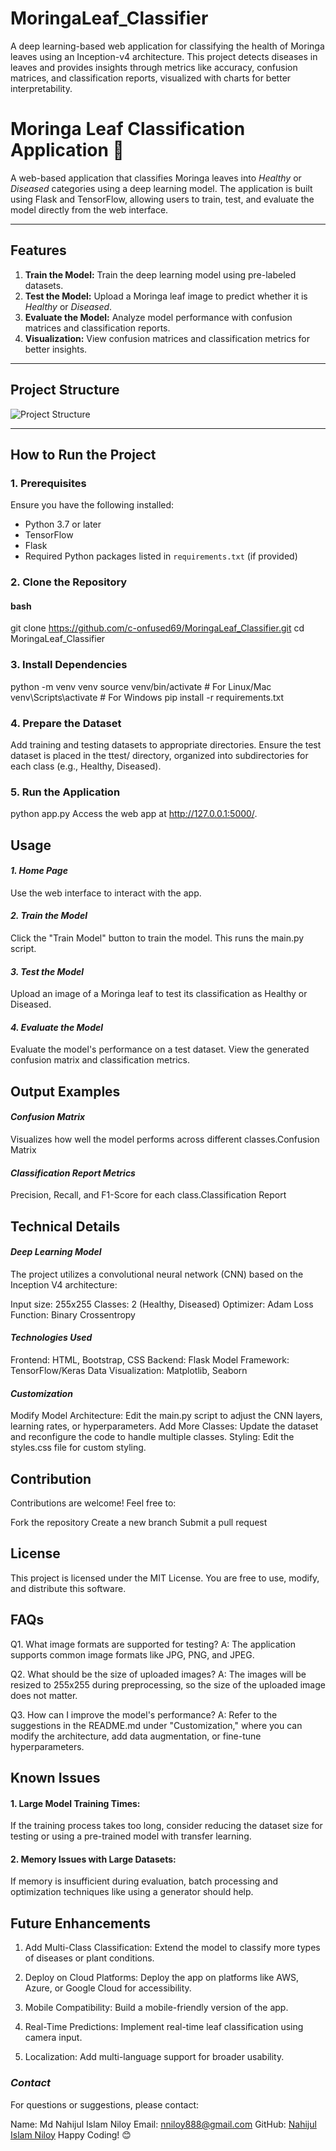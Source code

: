 # MoringaLeaf_Classifier
A deep learning-based web application for classifying the health of Moringa leaves using an Inception-v4 architecture. This project detects diseases in leaves and provides insights through metrics like accuracy, confusion matrices, and classification reports, visualized with charts for better interpretability.

# Moringa Leaf Classification Application 🌿

A web-based application that classifies Moringa leaves into *Healthy* or *Diseased* categories using a deep learning model. The application is built using Flask and TensorFlow, allowing users to train, test, and evaluate the model directly from the web interface.

---

## **Features**
1. **Train the Model:** Train the deep learning model using pre-labeled datasets.
2. **Test the Model:** Upload a Moringa leaf image to predict whether it is *Healthy* or *Diseased*.
3. **Evaluate the Model:** Analyze model performance with confusion matrices and classification reports.
4. **Visualization:** View confusion matrices and classification metrics for better insights.

---

## **Project Structure**
![Project Structure](./readme_assets/Project%20Structure.png)



---

## **How to Run the Project**

### **1. Prerequisites**
Ensure you have the following installed:
- Python 3.7 or later
- TensorFlow
- Flask
- Required Python packages listed in `requirements.txt` (if provided)

### **2. Clone the Repository**
#### bash
git clone https://github.com/c-onfused69/MoringaLeaf_Classifier.git
cd MoringaLeaf_Classifier

### **3. Install Dependencies**
python -m venv venv
source venv/bin/activate  # For Linux/Mac
venv\Scripts\activate     # For Windows
pip install -r requirements.txt

### **4. Prepare the Dataset**
Add training and testing datasets to appropriate directories.
Ensure the test dataset is placed in the ttest/ directory, organized into subdirectories for each class (e.g., Healthy, Diseased).

### **5. Run the Application**
python app.py
Access the web app at http://127.0.0.1:5000/.

## **Usage**

#### ***1. Home Page***
Use the web interface to interact with the app.

#### ***2. Train the Model***
Click the "Train Model" button to train the model. This runs the main.py script.

#### ***3. Test the Model***
Upload an image of a Moringa leaf to test its classification as Healthy or Diseased.

#### ***4. Evaluate the Model***
Evaluate the model's performance on a test dataset.
View the generated confusion matrix and classification metrics.

## **Output Examples**

#### ***Confusion Matrix***
Visualizes how well the model performs across different classes.Confusion Matrix

#### ***Classification Report Metrics***
Precision, Recall, and F1-Score for each class.Classification Report

## **Technical Details**

#### ***Deep Learning Model***
The project utilizes a convolutional neural network (CNN) based on the Inception V4 architecture:

Input size: 255x255
Classes: 2 (Healthy, Diseased)
Optimizer: Adam
Loss Function: Binary Crossentropy

#### ***Technologies Used***
Frontend: HTML, Bootstrap, CSS
Backend: Flask
Model Framework: TensorFlow/Keras
Data Visualization: Matplotlib, Seaborn

#### ***Customization***
Modify Model Architecture: Edit the main.py script to adjust the CNN layers, learning rates, or hyperparameters.
Add More Classes: Update the dataset and reconfigure the code to handle multiple classes.
Styling: Edit the styles.css file for custom styling.

## **Contribution**
Contributions are welcome! Feel free to:

Fork the repository
Create a new branch
Submit a pull request

## **License**
This project is licensed under the MIT License. You are free to use, modify, and distribute this software.

## **FAQs**
Q1. What image formats are supported for testing?
A: The application supports common image formats like JPG, PNG, and JPEG.

Q2. What should be the size of uploaded images?
A: The images will be resized to 255x255 during preprocessing, so the size of the uploaded image does not matter.

Q3. How can I improve the model's performance?
A: Refer to the suggestions in the README.md under "Customization," where you can modify the architecture, add data augmentation, or fine-tune hyperparameters.

## **Known Issues**
#### ****1. Large Model Training Times:****
If the training process takes too long, consider reducing the dataset size for testing or using a pre-trained model with transfer learning.

#### ****2. Memory Issues with Large Datasets:****
If memory is insufficient during evaluation, batch processing and optimization techniques like using a generator should help.

## **Future Enhancements**
1. Add Multi-Class Classification:
Extend the model to classify more types of diseases or plant conditions.

2. Deploy on Cloud Platforms:
Deploy the app on platforms like AWS, Azure, or Google Cloud for accessibility.

3. Mobile Compatibility:
Build a mobile-friendly version of the app.

4. Real-Time Predictions:
Implement real-time leaf classification using camera input.

5. Localization:
Add multi-language support for broader usability.



### ***Contact***
For questions or suggestions, please contact:

Name: Md Nahijul Islam Niloy
Email: nniloy888@gmail.com
GitHub: [Nahijul Islam Niloy](https://github.com/c-onfused69)
Happy Coding! 😊